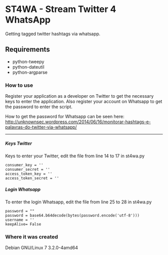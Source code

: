 ST4WA - Stream Twitter 4 WhatsApp
=====

Getting tagged twitter hashtags via whatsapp.

## Requirements ##

* python-tweepy
* python-dateutil
* python-argparse

### How to use ###

Register your application as a developer on Twitter to get the necessary keys to enter the application. 
Also register your account on Whatsapp to get the password to enter the script. 

How to get the password for Whatsapp can be seen here: 
http://unknownsec.wordpress.com/2014/06/16/monitorar-hashtags-e-palavras-do-twitter-via-whatsapp/

---

##### Keys Twitter #####

Keys to enter your Twitter, edit the file from line 14 to 17 in st4wa.py
```
consumer_key = ''                                          
consumer_secret = '' 
access_token_key = ''
access_token_secret = '' 
```

##### Login Whatsapp #####

To enter the login Whatsapp, edit the file from line 25 to 28 in st4wa.py

```
password = ""                                           
password = base64.b64decode(bytes(password.encode('utf-8')))
username = ''                                               
keepAlive= False                                            
```

### Where it was created ###

Debian GNU/Linux 7 3.2.0-4amd64
